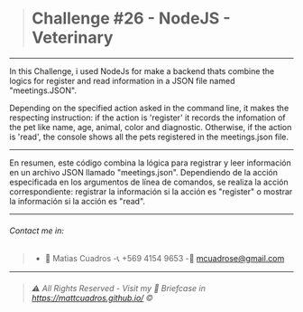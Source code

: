 > # Challenge #26 - **NodeJS - Veterinary**

---

In this Challenge, i used NodeJs for make a backend thats combine the logics for register and read information in a JSON file named "meetings.JSON".

Depending on the specified action asked in the command line, it makes the respecting instruction: if the action is 'register' it records the infomation of the pet like name, age, animal, color and diagnostic. Otherwise, if the action is 'read', the console shows all the pets registered in the meetings.json file.

---

En resumen, este código combina la lógica para registrar y leer información en un archivo JSON llamado "meetings.json". Dependiendo de la acción especificada en los argumentos de línea de comandos, se realiza la acción correspondiente: registrar la información si la acción es "register" o mostrar la información si la acción es "read".

---

###### Contact me in:

> - :bust_in_silhouette: Matias Cuadros
>   -:telephone_receiver: +569 4154 9653
>   -:email: <a href="mailto:mcuadrose@gmail.com" target="_blank">mcuadrose@gmail.com</a>

---

> ###### :warning: _All Rights Reserved - Visit my :briefcase: Briefcase in_ <a href="https://mattcuadros.github.io/" target="_blank">https://mattcuadros.github.io/</a> :copyright:
